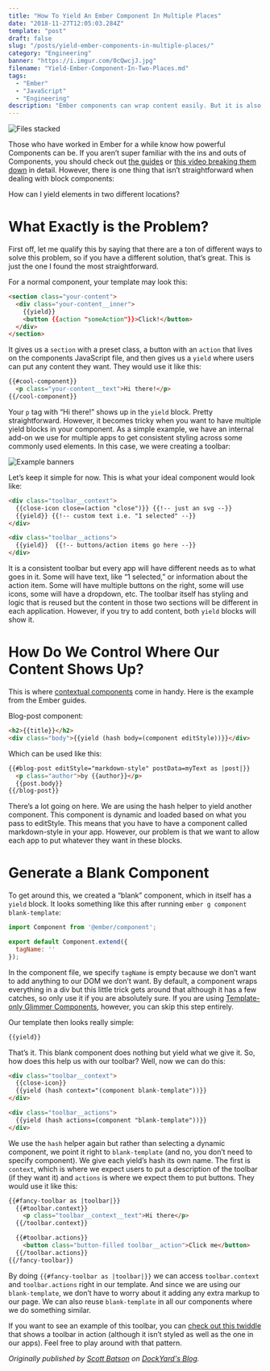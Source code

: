 ```yaml
---
title: "How To Yield An Ember Component In Multiple Places"
date: "2018-11-27T12:05:03.284Z"
template: "post"
draft: false
slug: "/posts/yield-ember-components-in-multiple-places/"
category: "Engineering"
banner: "https://i.imgur.com/0cQwcjJ.jpg"
filename: "Yield-Ember-Component-In-Two-Places.md"
tags:
  - "Ember"
  - "JavaScript"
  - "Engineering"
description: "Ember components can wrap content easily. But it is also possible to yield content in more than one location."
---
```


![Files stacked](https://i.imgur.com/0cQwcjJ.jpg)

Those who have worked in Ember for a while know how powerful Components can be. If you aren’t super familiar with the ins and outs of Components, you should check out [the guides](https://www.emberjs.com/api/ember/release/classes/Component) or [this video breaking them down](https://www.youtube.com/watch?v=HEyFyM3FL2g) in detail. However, there is one thing that isn’t straightforward when dealing with block components:

How can I yield elements in two different locations?

# What Exactly is the Problem?
First off, let me qualify this by saying that there are a ton of different ways to solve this problem, so if you have a different solution, that’s great. This is just the one I found the most straightforward.

For a normal component, your template may look this:

```html
<section class="your-content">
  <div class="your-content__inner">
    {{yield}}
    <button {{action "someAction"}}>Click!</button>
  </div>
</section>
```

It gives us a `section` with a preset class, a button with an `action` that lives on the components JavaScript file, and then gives us a `yield` where users can put any content they want. They would use it like this:

```html
{{#cool-component}}
  <p class="your-content__text">Hi there!</p>
{{/cool-component}}
```
Your `p` tag with “Hi there!” shows up in the `yield` block. Pretty straightforward. However, it becomes tricky when you want to have multiple yield blocks in your component. As a simple example, we have an internal add-on we use for multiple apps to get consistent styling across some commonly used elements. In this case, we were creating a toolbar:

![Example banners](https://i.imgur.com/2iPx3eI.png)

Let’s keep it simple for now. This is what your ideal component would look like:

```html
<div class="toolbar__context">
  {{close-icon close=(action "close")}} {{!-- just an svg --}}
  {{yield}} {{!-- custom text i.e. "1 selected" --}}
</div>

<div class="toolbar__actions">
  {{yield}}  {{!-- buttons/action items go here --}}
</div>
```

It is a consistent toolbar but every app will have different needs as to what goes in it. Some will have text, like “1 selected,” or information about the action item. Some will have multiple buttons on the right, some will use icons, some will have a dropdown, etc. The toolbar itself has styling and logic that is reused but the content in those two sections will be different in each application. However, if you try to add content, both `yield` blocks will show it.

# How Do We Control Where Our Content Shows Up?
This is where [contextual components](https://guides.emberjs.com/release/components/wrapping-content-in-a-component/#toc_sharing-component-data-with-its-wrapped-content) come in handy. Here is the example from the Ember guides.

Blog-post component:

```html
<h2>{{title}}</h2>
<div class="body">{{yield (hash body=(component editStyle))}}</div>
```

Which can be used like this:

```html
{{#blog-post editStyle="markdown-style" postData=myText as |post|}}
  <p class="author">by {{author}}</p>
  {{post.body}}
{{/blog-post}}
```

There’s a lot going on here. We are using the hash helper to yield another component. This component is dynamic and loaded based on what you pass to editStyle. This means that you have to have a component called markdown-style in your app. However, our problem is that we want to allow each app to put whatever they want in these blocks.

# Generate a Blank Component
To get around this, we created a “blank” component, which in itself has a `yield` block. It looks something like this after running `ember g component blank-template`:

```javascript
import Component from '@ember/component';

export default Component.extend({
  tagName: ''
});
```

In the component file, we specify `tagName` is empty because we don’t want to add anything to our DOM we don’t want. By default, a component wraps everything in a div but this little trick gets around that although it has a few catches, so only use it if you are absolutely sure. If you are using [Template-only Glimmer Components](https://www.emberjs.com/blog/2018/04/13/ember-3-1-released.html#toc_introducing-optional-features-3-of-4), however, you can skip this step entirely.

Our template then looks really simple:

```html
{{yield}}
```

That’s it. This blank component does nothing but yield what we give it. So, how does this help us with our toolbar? Well, now we can do this:

```html
<div class="toolbar__context">
  {{close-icon}}
  {{yield (hash context="(component blank-template"))}}
</div>

<div class="toolbar__actions">
  {{yield (hash actions=(component "blank-template"))}}
</div>
```

We use the `hash` helper again but rather than selecting a dynamic component, we point it right to `blank-template` (and no, you don’t need to specify component). We give each yield’s hash its own name. The first is `context`, which is where we expect users to put a description of the toolbar (if they want it) and `actions` is where we expect them to put buttons. They would use it like this:

```html
{{#fancy-toolbar as |toolbar|}}
  {{#toolbar.context}}
    <p class="toolbar__context__text">Hi there</p>
  {{/toolbar.context}}

  {{#toolbar.actions}}
    <button class="button-filled toolbar__action">Click me</button>
  {{/toolbar.actions}}
{{/fancy-toolbar}}
```

By doing `{{#fancy-toolbar as |toolbar|}}` we can access `toolbar.context` and `toolbar.actions` right in our template. And since we are using our `blank-template`, we don’t have to worry about it adding any extra markup to our page. We can also reuse `blank-template` in all our components where we do something similar.

If you want to see an example of this toolbar, you can [check out this twiddle](https://ember-twiddle.com/034c04f68f0c3082d95104586e52f1e4?openFiles=templates.application.hbs%252Ctemplates.components.close-icon.hbs) that shows a toolbar in action (although it isn’t styled as well as the one in our apps). Feel free to play around with that pattern.

*Originally published by [Scott Batson](https://github.com/sbatson5) on [DockYard's Blog](https://dockyard.com/blog/2018/11/26/how-to-yield-an-ember-component-in-multiple-places).*
